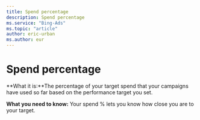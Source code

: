 ```yaml
---
title: Spend percentage
description: Spend percentage
ms.service: "Bing-Ads"
ms.topic: "article"
author: eric-urban
ms.author: eur
---
```


# Spend percentage

**What it is:**The percentage of your target spend that your campaigns have used so far based on the performance target you set.

**What you need to know:**   Your spend % lets you know how close you are to your target.


